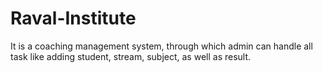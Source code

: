 # Raval-Institute
It is a coaching management system, through which admin can handle all task like adding student, stream, subject, as well as result.
